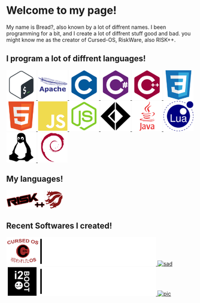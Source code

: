 <h1> Welcome to my page!</h1>
  My name is Bread?, also known by a lot of diffrent names. I been programming for a bit, and I create a lot of diffrent stuff
good and bad. you might know me as the creator of Cursed-OS, RiskWare, also RISK++.
<h2>I program a lot of diffrent languages!</h2>

<div id="badges">
  <a href="bash">
    <img src="https://raw.githubusercontent.com/devicons/devicon/master/icons/bash/bash-original.svg" alt="LinkedIn Badge" width="80" hight="80"/>
  </a>
  <a href="apache">
    <img src="https://raw.githubusercontent.com/devicons/devicon/master/icons/apache/apache-line-wordmark.svg" alt="Youtube Badge" width="80" hight="80"/>
  </a>
  <a href="c">
    <img src="https://raw.githubusercontent.com/devicons/devicon/master/icons/c/c-plain.svg" alt="Twitter Badge" width="80" hight="80"/>
  </a>
   <a href="c#">
    <img src="https://raw.githubusercontent.com/devicons/devicon/master/icons/csharp/csharp-plain.svg" alt="Twitter Badge" width="80" hight="80"/>
  </a>
  <a href="cpp">
    <img src="https://raw.githubusercontent.com/devicons/devicon/master/icons/cplusplus/cplusplus-plain.svg" alt="Twitter Badge" width="80" hight="80"/>
  </a>
  <a href="css">
    <img src="https://raw.githubusercontent.com/devicons/devicon/master/icons/css3/css3-original.svg" alt="Twitter Badge" width="80" hight="80"/>
  </a>
  <a href="html">
    <img src="https://raw.githubusercontent.com/devicons/devicon/master/icons/html5/html5-original.svg" alt="Twitter Badge" width="80" hight="80"/>
  </a>
   <a href="js">
    <img src="https://raw.githubusercontent.com/devicons/devicon/master/icons/javascript/javascript-plain.svg" alt="Twitter Badge" width="80" hight="80"/>
  </a>
  <a href="node">
    <img src="https://raw.githubusercontent.com/devicons/devicon/master/icons/nodejs/nodejs-plain.svg" alt="Twitter Badge" width="80" hight="80"/>
  </a>
  <a href="fsharp">
    <img src="https://raw.githubusercontent.com/devicons/devicon/master/icons/fsharp/fsharp-plain.svg" alt="Twitter Badge" width="80" hight="80"/>
  </a>
   <a href="java">
    <img src="https://raw.githubusercontent.com/devicons/devicon/master/icons/java/java-plain-wordmark.svg" alt="Twitter Badge" width="80" hight="80"/>
  </a>
   </a>
   <a href="lua">
    <img src="https://raw.githubusercontent.com/devicons/devicon/master/icons/lua/lua-plain-wordmark.svg" alt="Twitter Badge" width="80" hight="80"/>
  </a>
   </a>
   <a href="linux">
    <img src="https://raw.githubusercontent.com/devicons/devicon/master/icons/linux/linux-plain.svg" alt="Twitter Badge" width="80" hight="80"/>
  </a>
  <a href="linux2">
    <img src="https://raw.githubusercontent.com/devicons/devicon/master/icons/debian/debian-original.svg" alt="Twitter Badge" width="80" hight="80"/>
  </a>

</div>
<h2>My languages!</h2>

<div id="badges">
  <a href="https://github.com/DaBread-os/risk-plus-plus">
    <img src="https://raw.githubusercontent.com/DaBread-os/breh/main/risk%2B%2B.png" alt="Twitter Badge" width="150" hight="40"/>
  </a>
</div>

<h2>Recent Softwares I created!</h2>
<div id="badges">
  <a href="Cursed-OS">
    <img src="https://raw.githubusercontent.com/DaBread-os/breh/main/cursedos.png" alt="Twitter Badge" width="400" hight="100"/>
    <img src="https://img.shields.io/badge/Riskware%20users-185-red" alt="sad">
  </a>
</div>
<div id="badges">
  <a href="I2boot">
    <img src="https://raw.githubusercontent.com/DaBread-os/breh/main/i2boot.png" alt="Twitter Badge" width="400" hight="100"/>
     <img src=" https://img.shields.io/badge/I2boot%20users-54-red" alt="pic">
  </a>

  </div>
</div>




